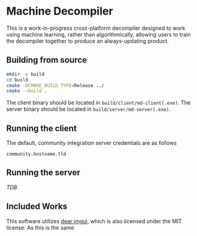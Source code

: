 # Machine Decompiler

This is a work-in-progress cross-platform decompiler designed to work using
machine learning, rather than algorithmically, allowing users to train the
decompiler together to produce an always-updating product.

## Building from source

```bash
mkdir -p build
cd build
cmake -DCMAKE_BUILD_TYPE=Release ../
cmake --build .
```

The client binary should be located in `build/client/md-client(.exe)`. The
server binary should be located in `build/server/md-server(.exe)`.

## Running the client

The default, community integration server credentials are as follows

```
community.hostname.tld
```

## Running the server

_TDB_

## Included Works

This software utilizes [dear imgui](https://github.com/ocornut/imgui), which is
also licensed under the MIT license. As this is the same